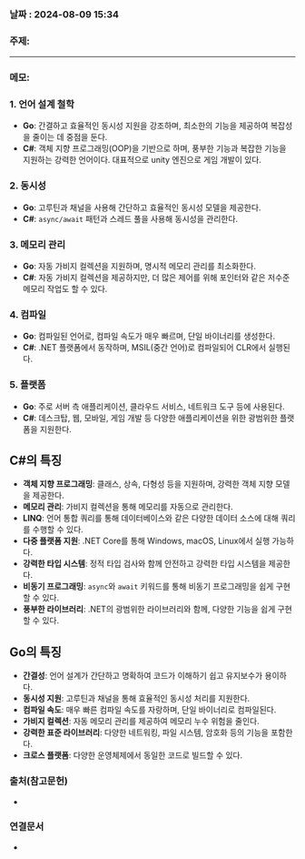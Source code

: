 
### 날짜 : 2024-08-09 15:34

### 주제: 

---
### 메모: 
### 1. **언어 설계 철학**

- **Go**: 간결하고 효율적인 동시성 지원을 강조하며, 최소한의 기능을 제공하여 복잡성을 줄이는 데 중점을 둔다. 
- **C#**: 객체 지향 프로그래밍(OOP)을 기반으로 하며, 풍부한 기능과 복잡한 기능을 지원하는 강력한 언어이다. 대표적으로 unity 엔진으로 게임 개발이 있다.

### 2. **동시성**

- **Go**: 고루틴과 채널을 사용해 간단하고 효율적인 동시성 모델을 제공한다.
- **C#**: `async/await` 패턴과 스레드 풀을 사용해 동시성을 관리한다.

### 3. **메모리 관리**

- **Go**: 자동 가비지 컬렉션을 지원하며, 명시적 메모리 관리를 최소화한다.
- **C#**: 자동 가비지 컬렉션을 제공하지만, 더 많은 제어를 위해 포인터와 같은 저수준 메모리 작업도 할 수 있다.

### 4. **컴파일**

- **Go**: 컴파일된 언어로, 컴파일 속도가 매우 빠르며, 단일 바이너리를 생성한다.
- **C#**: .NET 플랫폼에서 동작하며, MSIL(중간 언어)로 컴파일되어 CLR에서 실행된다.

### 5. **플랫폼**

- **Go**: 주로 서버 측 애플리케이션, 클라우드 서비스, 네트워크 도구 등에 사용된다.
- **C#**: 데스크탑, 웹, 모바일, 게임 개발 등 다양한 애플리케이션을 위한 광범위한 플랫폼을 지원한다.

## C#의 특징
- **객체 지향 프로그래밍**: 클래스, 상속, 다형성 등을 지원하며, 강력한 객체 지향 모델을 제공한다.
- **메모리 관리**: 가비지 컬렉션을 통해 메모리를 자동으로 관리한다.
- **LINQ**: 언어 통합 쿼리를 통해 데이터베이스와 같은 다양한 데이터 소스에 대해 쿼리를 수행할 수 있다.
- **다중 플랫폼 지원**: .NET Core를 통해 Windows, macOS, Linux에서 실행 가능하다.
- **강력한 타입 시스템**: 정적 타입 검사와 함께 안전하고 강력한 타입 시스템을 제공한다.
- **비동기 프로그래밍**: `async`와 `await` 키워드를 통해 비동기 프로그래밍을 쉽게 구현할 수 있다.
- **풍부한 라이브러리**: .NET의 광범위한 라이브러리와 함께, 다양한 기능을 쉽게 구현할 수 있다.
## Go의 특징
- **간결성**: 언어 설계가 간단하고 명확하여 코드가 이해하기 쉽고 유지보수가 용이하다.
- **동시성 지원**: 고루틴과 채널을 통해 효율적인 동시성 처리를 지원한다.
- **컴파일 속도**: 매우 빠른 컴파일 속도를 자랑하며, 단일 바이너리로 컴파일된다.
- **가비지 컬렉션**: 자동 메모리 관리를 제공하여 메모리 누수 위험을 줄인다.
- **강력한 표준 라이브러리**: 다양한 네트워킹, 파일 시스템, 암호화 등의 기능을 포함한다.
- **크로스 플랫폼**: 다양한 운영체제에서 동일한 코드로 빌드할 수 있다.
### 출처(참고문헌)
-

### 연결문서
-